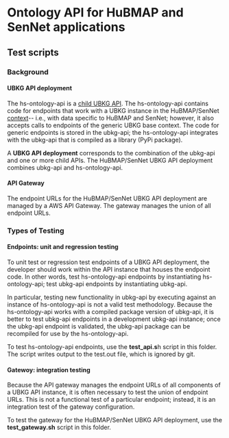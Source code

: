 # Ontology API for HuBMAP and SenNet applications

## Test scripts

### Background

#### UBKG API deployment 
The hs-ontology-api is a [child UBKG API](https://ubkg.docs.xconsortia.org/api/#child-ubkg-api-instances). 
The hs-ontology-api contains code for endpoints that work with a UBKG instance in the HuBMAP/SenNet [context](https://ubkg.docs.xconsortia.org/contexts/)--
i.e., with data specific to HuBMAP and SenNet; however, it also accepts calls to endpoints of the
generic UBKG base context. The code for generic endpoints is stored in the ubkg-api; 
the hs-ontology-api integrates with the ubkg-api that is compiled as a library 
(PyPi package).

A **UBKG API deployment** corresponds to the combination of the ubkg-api and one or more child APIs. 
The HuBMAP/SenNet UBKG API deployment combines ubkg-api and hs-ontology-api.

#### API Gateway
The endpoint URLs for the HuBMAP/SenNet UBKG API deployment are managed by a AWS API Gateway.
The gateway manages the union of all endpoint URLs.

### Types of Testing

#### Endpoints: unit and regression testing
To unit test or regression test endpoints of a UBKG API deployment, the developer should
work within the API instance that houses the endpoint code. In other words,
test hs-ontology-api endpoints by instantiating hs-ontology-api; test ubkg-api
endpoints by instantiating ubkg-api. 

In particular, testing new functionality in ubkg-api by executing against an instance
of hs-ontology-api is not a valid test methodology. Because the hs-ontology-api
works with a compiled package version of ubkg-api, it is better to test ubkg-api
endpoints in a development ubkg-api instance; once the ubkg-api endpoint is validated, the 
ubkg-api package can be recompiled for use by the hs-ontology-api.

To test hs-ontology-api endpoints, use the **test_api.s**h script in this folder. 
The script writes output to the test.out file, which is ignored by git.

#### Gatewoy: integration testing
Because the API gateway manages the endpoint URLs of all components of a UBKG API instance, it
is often necessary to test the union of endpoint URLs. This is not a functional test of a particular endpoint; 
instead, it is an integration test of the gateway configuration.

To test the gateway for the HuBMAP/SenNet UBKG API deployment, use the **test_gateway.sh** script in this folder.
